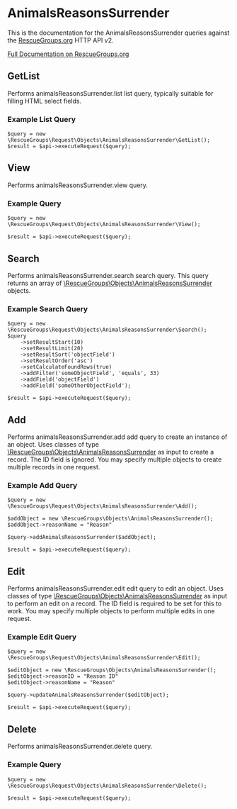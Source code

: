 # AnimalsReasonsSurrender

This is the documentation for the AnimalsReasonsSurrender queries against the [RescueGroups.org](https://www.rescuegroups.org/) HTTP API v2.

[Full Documentation on RescueGroups.org](https://userguide.rescuegroups.org/display/APIDG/Object+definitions#Objectdefinitions-animalsReasonsSurrender)

## GetList


Performs animalsReasonsSurrender.list list query, typically suitable for filling HTML select fields.

### Example List Query

    $query = new \RescueGroups\Request\Objects\AnimalsReasonsSurrender\GetList();
    $result = $api->executeRequest($query);





## View






Performs animalsReasonsSurrender.view query.

### Example Query

    $query = new \RescueGroups\Request\Objects\AnimalsReasonsSurrender\View();

    $result = $api->executeRequest($query);


## Search

Performs animalsReasonsSurrender.search search query. This query returns an array of [\RescueGroups\Objects\AnimalsReasonsSurrender](../../src/Objects/AnimalsReasonsSurrender.php) objects.

### Example Search Query

    $query = new \RescueGroups\Request\Objects\AnimalsReasonsSurrender\Search();
    $query
        ->setResultStart(10)
        ->setResultLimit(20)
        ->setResultSort('objectField')
        ->setResultOrder('asc')
        ->setCalculateFoundRows(true)
        ->addFilter('someObjectField', 'equals', 33)
        ->addField('objectField')
        ->addField('someOtherObjectField');

    $result = $api->executeRequest($query);






## Add




Performs animalsReasonsSurrender.add add query to create an instance of an object. Uses classes of type [\RescueGroups\Objects\AnimalsReasonsSurrender](../../src/Objects/AnimalsReasonsSurrender.php) as input to create a record. The ID field is ignored. You may specify multiple objects to create multiple records in one request.

### Example Add Query

    $query = new \RescueGroups\Request\Objects\AnimalsReasonsSurrender\Add();

    $addObject = new \RescueGroups\Objects\AnimalsReasonsSurrender();
    $addObject->reasonName = "Reason"

    $query->addAnimalsReasonsSurrender($addObject);

    $result = $api->executeRequest($query);



## Edit



Performs animalsReasonsSurrender.edit edit query to edit an object. Uses classes of type [\RescueGroups\Objects\AnimalsReasonsSurrender](../../src/Objects/AnimalsReasonsSurrender.php) as input to perform an edit on a record. The ID field is required to be set for this to work. You may specify multiple objects to perform multiple edits in one request.

### Example Edit Query

    $query = new \RescueGroups\Request\Objects\AnimalsReasonsSurrender\Edit();

    $editObject = new \RescueGroups\Objects\AnimalsReasonsSurrender();
    $editObject->reasonID = "Reason ID"
    $editObject->reasonName = "Reason"

    $query->updateAnimalsReasonsSurrender($editObject);

    $result = $api->executeRequest($query);




## Delete






Performs animalsReasonsSurrender.delete query.

### Example Query

    $query = new \RescueGroups\Request\Objects\AnimalsReasonsSurrender\Delete();

    $result = $api->executeRequest($query);


